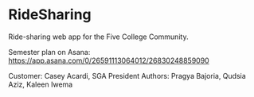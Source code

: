 # RideSharing
Ride-sharing web app for the Five College Community.

Semester plan on Asana: https://app.asana.com/0/26591113064012/26830248859090

Customer: Casey Acardi, SGA President
Authors: Pragya Bajoria, Qudsia Aziz, Kaleen Iwema


